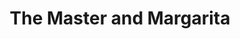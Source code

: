 ---
layout: card_flex_nav
lang: EN
title:  The Master and Margarita
isbn: 9781–840226577
cover: /assets/images/EN/MM_EN_014_front.jpg
bcover: /assets/images/EN/MM_EN_014_back.jpg
pubyr: 2011
editor: Ed. Wordsworth 
acqdt: 11/2018
acqplace: eBay (worldofbooksusa / U.S.A.) 
contrib: P
---
